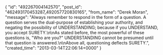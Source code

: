  {
   "id": "492267004142570",
   "post_id": "462493170453287_492057720830165",
   "from_name": "Derek Moran",
   "message": "Always remember to respond in the form of a question. A question serves the dual-purpose of establishing your authority, and negating the possibility of UNDERSTANDING; because if you UNDERSTAND, you accept SURETY.\n\nAs stated before, the most powerful of these questions is, \"Who are you?\" UNDERSTANDING cannot be presumed until that question is answered.\n\nAbove all, questioning deflects SURETY.",
   "created_time": "2013-03-14T22:06:14+0000"
 }
